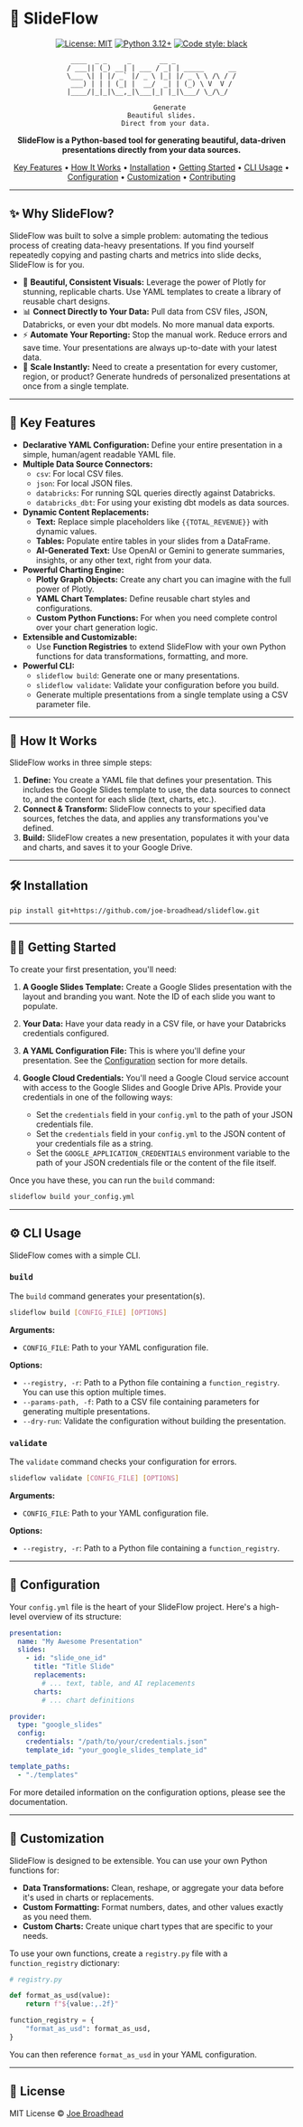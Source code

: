 # 🚀 SlideFlow

<div align="center">

[![License: MIT](https://img.shields.io/badge/License-MIT-yellow.svg)](https://opensource.org/licenses/MIT)
[![Python 3.12+](https://img.shields.io/badge/python-3.12+-blue.svg)](https://www.python.org/downloads/release/python-3120/)
[![Code style: black](https://img.shields.io/badge/code%20style-black-000000.svg)](https://github.com/psf/black)

```
  ____  _ _     _       __ _                
 / ___|| (_) __| | ___ / _| | _____      __ 
 \___ \| | |/ _` |/ _ \ |_| |/ _ \ \ /\ / / 
  ___) | | | (_| |  __/  _| | (_) \ V  V /  
 |____/|_|_|\__,_|\___|_| |_|\___/ \_/\_/   

         Generate
     Beautiful slides.
       Direct from your data.
```

**SlideFlow is a Python-based tool for generating beautiful, data-driven presentations directly from your data sources.**

[Key Features](#-key-features) • [How It Works](#-how-it-works) • [Installation](#-installation) • [Getting Started](#-getting-started) • [CLI Usage](#-cli-usage) • [Configuration](#-configuration) • [Customization](#-customization) • [Contributing](#-contributing)

</div>

---

## ✨ Why SlideFlow?

SlideFlow was built to solve a simple problem: automating the tedious process of creating data-heavy presentations. If you find yourself repeatedly copying and pasting charts and metrics into slide decks, SlideFlow is for you.

-   🎨 **Beautiful, Consistent Visuals:** Leverage the power of Plotly for stunning, replicable charts. Use YAML templates to create a library of reusable chart designs.
-   📊 **Connect Directly to Your Data:** Pull data from CSV files, JSON, Databricks, or even your dbt models. No more manual data exports.
-   ⚡ **Automate Your Reporting:** Stop the manual work. Reduce errors and save time. Your presentations are always up-to-date with your latest data.
-   🚀 **Scale Instantly:** Need to create a presentation for every customer, region, or product? Generate hundreds of personalized presentations at once from a single template.

---

## 🔑 Key Features

-   **Declarative YAML Configuration:** Define your entire presentation in a simple, human/agent readable YAML file.
-   **Multiple Data Source Connectors:**
    -   `csv`: For local CSV files.
    -   `json`: For local JSON files.
    -   `databricks`: For running SQL queries directly against Databricks.
    -   `databricks_dbt`: For using your existing dbt models as data sources.
-   **Dynamic Content Replacements:**
    -   **Text:** Replace simple placeholders like `{{TOTAL_REVENUE}}` with dynamic values.
    -   **Tables:** Populate entire tables in your slides from a DataFrame.
    -   **AI-Generated Text:** Use OpenAI or Gemini to generate summaries, insights, or any other text, right from your data.
-   **Powerful Charting Engine:**
    -   **Plotly Graph Objects:** Create any chart you can imagine with the full power of Plotly.
    -   **YAML Chart Templates:** Define reusable chart styles and configurations.
    -   **Custom Python Functions:** For when you need complete control over your chart generation logic.
-   **Extensible and Customizable:**
    -   Use **Function Registries** to extend SlideFlow with your own Python functions for data transformations, formatting, and more.
-   **Powerful CLI:**
    -   `slideflow build`: Generate one or many presentations.
    -   `slideflow validate`: Validate your configuration before you build.
    -   Generate multiple presentations from a single template using a CSV parameter file.

---

## 🔧 How It Works

SlideFlow works in three simple steps:

1.  **Define:** You create a YAML file that defines your presentation. This includes the Google Slides template to use, the data sources to connect to, and the content for each slide (text, charts, etc.).
2.  **Connect & Transform:** SlideFlow connects to your specified data sources, fetches the data, and applies any transformations you\'ve defined.
3.  **Build:** SlideFlow creates a new presentation, populates it with your data and charts, and saves it to your Google Drive.

---

## 🛠 Installation

```bash
pip install git+https://github.com/joe-broadhead/slideflow.git
```

---

## 🧑‍💻 Getting Started

To create your first presentation, you\'ll need:

1.  **A Google Slides Template:** Create a Google Slides presentation with the layout and branding you want. Note the ID of each slide you want to populate.
2.  **Your Data:** Have your data ready in a CSV file, or have your Databricks credentials configured.
3.  **A YAML Configuration File:** This is where you\'ll define your presentation. See the [Configuration](#-configuration) section for more details.
4.  **Google Cloud Credentials:** You'll need a Google Cloud service account with access to the Google Slides and Google Drive APIs. Provide your credentials in one of the following ways:

    -   Set the `credentials` field in your `config.yml` to the path of your JSON credentials file.
    -   Set the `credentials` field in your `config.yml` to the JSON content of your credentials file as a string.
    -   Set the `GOOGLE_APPLICATION_CREDENTIALS` environment variable to the path of your JSON credentials file or the content of the file itself.

Once you have these, you can run the `build` command:

```bash
slideflow build your_config.yml
```

---

## ⚙️ CLI Usage

SlideFlow comes with a simple CLI.

### `build`

The `build` command generates your presentation(s).

```bash
slideflow build [CONFIG_FILE] [OPTIONS]
```

**Arguments:**

-   `CONFIG_FILE`: Path to your YAML configuration file.

**Options:**

-   `--registry, -r`: Path to a Python file containing a `function_registry`. You can use this option multiple times.
-   `--params-path, -f`: Path to a CSV file containing parameters for generating multiple presentations.
-   `--dry-run`: Validate the configuration without building the presentation.

### `validate`

The `validate` command checks your configuration for errors.

```bash
slideflow validate [CONFIG_FILE] [OPTIONS]
```

**Arguments:**

-   `CONFIG_FILE`: Path to your YAML configuration file.

**Options:**

-   `--registry, -r`: Path to a Python file containing a `function_registry`.

---

## 📝 Configuration

Your `config.yml` file is the heart of your SlideFlow project. Here\'s a high-level overview of its structure:

```yaml
presentation:
  name: "My Awesome Presentation"
  slides:
    - id: "slide_one_id"
      title: "Title Slide"
      replacements:
        # ... text, table, and AI replacements
      charts:
        # ... chart definitions

provider:
  type: "google_slides"
  config:
    credentials: "/path/to/your/credentials.json"
    template_id: "your_google_slides_template_id"

template_paths:
  - "./templates"
```

For more detailed information on the configuration options, please see the documentation.

---

## 🎨 Customization

SlideFlow is designed to be extensible. You can use your own Python functions for:

-   **Data Transformations:** Clean, reshape, or aggregate your data before it\'s used in charts or replacements.
-   **Custom Formatting:** Format numbers, dates, and other values exactly as you need them.
-   **Custom Charts:** Create unique chart types that are specific to your needs.

To use your own functions, create a `registry.py` file with a `function_registry` dictionary:

```python
# registry.py

def format_as_usd(value):
    return f"${value:,.2f}"

function_registry = {
    "format_as_usd": format_as_usd,
}
```

You can then reference `format_as_usd` in your YAML configuration.

---

## 📜 License

MIT License © [Joe Broadhead](https://github.com/joe-broadhead)

